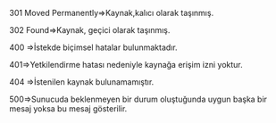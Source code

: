 301 Moved Permanently=>Kaynak,kalıcı olarak taşınmış.

302 Found=>Kaynak, geçici olarak taşınmış.

400 =>İstekde biçimsel hatalar bulunmaktadır.

401=>Yetkilendirme hatası nedeniyle kaynağa erişim izni yoktur.

404 =>İstenilen kaynak bulunamamıştır.

500=>Sunucuda beklenmeyen bir durum oluştuğunda uygun başka bir mesaj yoksa bu mesaj gösterilir.